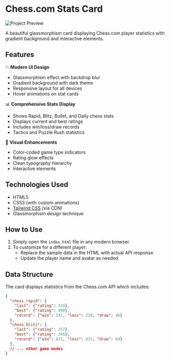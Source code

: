 # Chess.com Stats Card

![Project Preview](https://i.imgur.com/JQZ1x0m.png)

A beautiful glassmorphism card displaying Chess.com player statistics with gradient background and interactive elements.

## Features

✨ **Modern UI Design**
- Glassmorphism effect with backdrop blur
- Gradient background with dark theme
- Responsive layout for all devices
- Hover animations on stat cards

📊 **Comprehensive Stats Display**
- Shows Rapid, Blitz, Bullet, and Daily chess stats
- Displays current and best ratings
- Includes win/loss/draw records
- Tactics and Puzzle Rush statistics

🎨 **Visual Enhancements**
- Color-coded game type indicators
- Rating glow effects
- Clean typography hierarchy
- Interactive elements

## Technologies Used

- HTML5
- CSS3 (with custom animations)
- [Tailwind CSS](https://tailwindcss.com/) (via CDN)
- Glassmorphism design technique

## How to Use

1. Simply open the `index.html` file in any modern browser
2. To customize for a different player:
   - Replace the sample data in the HTML with actual API response
   - Update the player name and avatar as needed

## Data Structure

The card displays statistics from the Chess.com API which includes:

```json
{
  "chess_rapid": {
    "last": {"rating": 334},
    "best": {"rating": 490},
    "record": {"win": 247, "loss": 239, "draw": 46}
  },
  "chess_blitz": {
    "last": {"rating": 257},
    "best": {"rating": 345},
    "record": {"win": 811, "loss": 831, "draw": 69}
  },
  // ... other game modes
}
